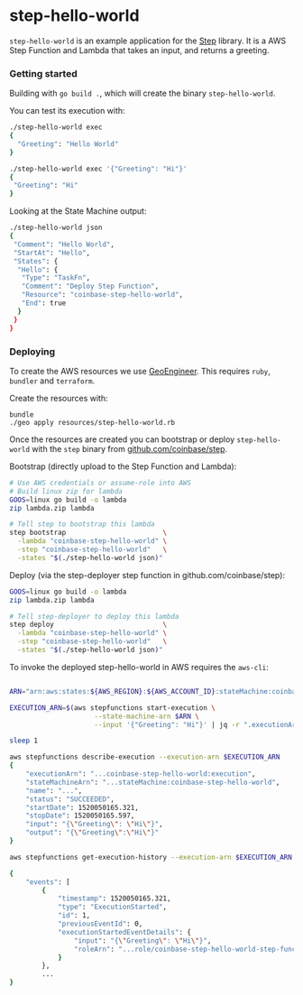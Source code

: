 # step-hello-world

`step-hello-world` is an example application for the [Step](https://github.com/coinbase/step) library. It is a AWS Step Function and Lambda that takes an input, and returns a greeting.


### Getting started

Building with `go build .`, which will create the binary `step-hello-world`.

You can test its execution with:

```bash
./step-hello-world exec
{
  "Greeting": "Hello World"
}

./step-hello-world exec '{"Greeting": "Hi"}'
{
 "Greeting": "Hi"
}
```

Looking at the State Machine output:

```bash
./step-hello-world json
{
 "Comment": "Hello World",
 "StartAt": "Hello",
 "States": {
  "Hello": {
   "Type": "TaskFn",
   "Comment": "Deploy Step Function",
   "Resource": "coinbase-step-hello-world",
   "End": true
  }
 }
}
```

### Deploying

To create the AWS resources we use [GeoEngineer](https://github.com/coinbase/geoengineer). This requires `ruby`, `bundler` and `terraform`. 

Create the resources with:

```
bundle
./geo apply resources/step-hello-world.rb
```

Once the resources are created you can bootstrap or deploy `step-hello-world` with the `step` binary from [github.com/coinbase/step](https://github.com/coinbase/step). 

Bootstrap (directly upload to the Step Function and Lambda):

```bash
# Use AWS credentials or assume-role into AWS
# Build linux zip for lambda
GOOS=linux go build -o lambda
zip lambda.zip lambda

# Tell step to bootstrap this lambda
step bootstrap                        \
  -lambda "coinbase-step-hello-world" \
  -step "coinbase-step-hello-world"   \
  -states "$(./step-hello-world json)"
```

Deploy (via the step-deployer step function in github.com/coinbase/step):

```bash
GOOS=linux go build -o lambda
zip lambda.zip lambda

# Tell step-deployer to deploy this lambda
step deploy                           \
  -lambda "coinbase-step-hello-world" \
  -step "coinbase-step-hello-world"   \
  -states "$(./step-hello-world json)"
```

To invoke the deployed step-hello-world in AWS requires the `aws-cli`:

```bash

ARN="arn:aws:states:${AWS_REGION}:${AWS_ACCOUNT_ID}:stateMachine:coinbase-step-hello-world"

EXECUTION_ARN=$(aws stepfunctions start-execution \
                     --state-machine-arn $ARN \
                     --input '{"Greeting": "Hi"}' | jq -r ".executionArn" )

sleep 1

aws stepfunctions describe-execution --execution-arn $EXECUTION_ARN
{
    "executionArn": "...coinbase-step-hello-world:execution",
    "stateMachineArn": "...stateMachine:coinbase-step-hello-world",
    "name": "...",
    "status": "SUCCEEDED",
    "startDate": 1520050165.321,
    "stopDate": 1520050165.597,
    "input": "{\"Greeting\": \"Hi\"}",
    "output": "{\"Greeting\":\"Hi\"}"
}

aws stepfunctions get-execution-history --execution-arn $EXECUTION_ARN

{
    "events": [
        {
            "timestamp": 1520050165.321,
            "type": "ExecutionStarted",
            "id": 1,
            "previousEventId": 0,
            "executionStartedEventDetails": {
                "input": "{\"Greeting\": \"Hi\"}",
                "roleArn": "...role/coinbase-step-hello-world-step-function-role"
            }
        },
        ...
}
```

